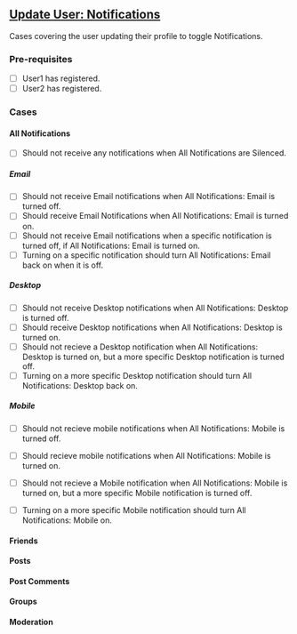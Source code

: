 ## [Update User: Notifications](documentation/testing/test-cases/User/update/notifications.md)

Cases covering the user updating their profile to toggle Notifications.

### Pre-requisites

- [ ] User1 has registered.
- [ ] User2 has registered.

### Cases

#### All Notifications

- [ ] Should not receive any notifications when All Notifications are Silenced.

##### Email

- [ ] Should not receive Email notifications when All Notifications: Email is turned off.
- [ ] Should receive Email Notifications when All Notifications: Email is turned on.
- [ ] Should not receive Email notifications when a specific notification is turned off, if All Notifications: Email is turned on.
- [ ] Turning on a specific notification should turn All Notifications: Email back on when it is off.

##### Desktop

- [ ] Should not receive Desktop notifications when All Notifications: Desktop is turned off.
- [ ] Should receive Desktop notifications when All Notifications: Desktop is turned on.
- [ ] Should not recieve a Desktop notification when All Notifications: Desktop is turned on, but a more specific Desktop notification is turned off.
- [ ] Turning on a more specific Desktop notification should turn All Notifications: Desktop back on.

##### Mobile

- [ ] Should not recieve mobile notifications when All Notifications: Mobile is turned off.
- [ ] Should recieve mobile notifications when All Notifications: Mobile is turned on.
- [ ] Should not recieve a Mobile notification when All Notifications: Mobile is turned on, but a more specific Mobile notification is turned off.
- [ ] Turning on a more specific Mobile notification should turn All Notifications: Mobile on.


#### Friends

#### Posts

#### Post Comments

#### Groups

#### Moderation
